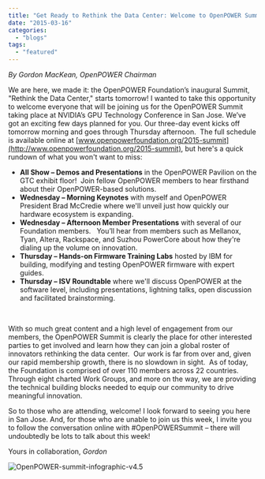 ```yaml
---
title: "Get Ready to Rethink the Data Center: Welcome to OpenPOWER Summit 2015!"
date: "2015-03-16"
categories: 
  - "blogs"
tags: 
  - "featured"
---
```


_By Gordon MacKean, OpenPOWER Chairman_

We are here, we made it: the OpenPOWER Foundation’s inaugural Summit, "Rethink the Data Center," starts tomorrow! I wanted to take this opportunity to welcome everyone that will be joining us for the OpenPOWER Summit taking place at NVIDIA’s GPU Technology Conference in San Jose. We’ve got an exciting few days planned for you. Our three-day event kicks off tomorrow morning and goes through Thursday afternoon.  The full schedule is available online at [www.openpowerfoundation.org/2015-summit](http://www.openpowerfoundation.org/2015-summit), but here's a quick rundown of what you won't want to miss:

- **All Show – Demos and Presentations** in the OpenPOWER Pavilion on the GTC exhibit floor!  Join fellow OpenPOWER members to hear firsthand about their OpenPOWER-based solutions.
- **Wednesday – Morning Keynotes** with myself and OpenPOWER President Brad McCredie where we'll unveil just how quickly our hardware ecosystem is expanding.
- **Wednesday – Afternoon Member Presentations** with several of our Foundation members.   You’ll hear from members such as Mellanox, Tyan, Altera, Rackspace, and Suzhou PowerCore about how they're dialing up the volume on innovation.
- **Thursday – Hands-on Firmware Training Labs** hosted by IBM for building, modifying and testing OpenPOWER firmware with expert guides.
- **Thursday – ISV Roundtable** where we'll discuss OpenPOWER at the software level, including presentations, lightning talks, open discussion and facilitated brainstorming.

 

With so much great content and a high level of engagement from our members, the OpenPOWER Summit is clearly the place for other interested parties to get involved and learn how they can join a global roster of innovators rethinking the data center.  Our work is far from over and, given our rapid membership growth, there is no slowdown in sight.  As of today, the Foundation is comprised of over 110 members across 22 countries.  Through eight charted Work Groups, and more on the way, we are providing the technical building blocks needed to equip our community to drive meaningful innovation.

So to those who are attending, welcome! I look forward to seeing you here in San Jose. And, for those who are unable to join us this week, I invite you to follow the conversation online with #OpenPOWERSummit – there will undoubtedly be lots to talk about this week!

Yours in collaboration, _Gordon_

![OpenPOWER-summit-infographic-v4.5](images/OpenPOWER-summit-infographic-v4.5.jpg)
